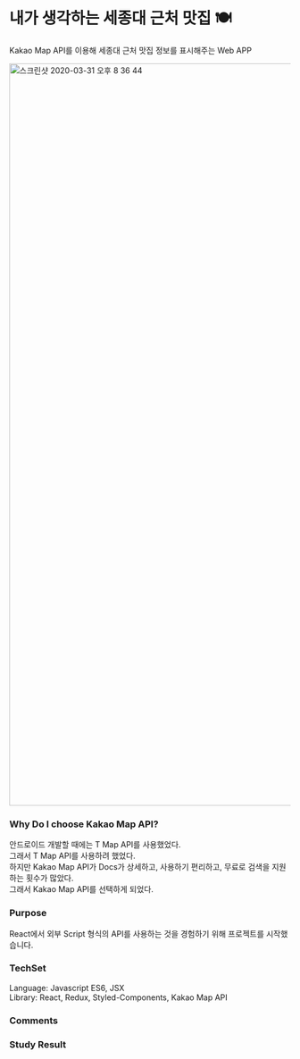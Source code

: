 # 내가 생각하는 세종대 근처 맛집 🍽
Kakao Map API를 이용해 세종대 근처 맛집 정보를 표시해주는 Web APP

<img width="1330" alt="스크린샷 2020-03-31 오후 8 36 44" src="https://user-images.githubusercontent.com/52201658/78022334-b99fda00-738f-11ea-9ec4-1762e4443d1e.png">


### Why Do I choose Kakao Map API?
안드로이드 개발할 때에는 T Map API를 사용했었다.   
그래서 T Map API를 사용하려 했었다.   
하지만 Kakao Map API가 Docs가 상세하고, 사용하기 편리하고, 무료로 검색을 지원하는 횟수가 많았다.   
그래서 Kakao Map API를 선택하게 되었다.   


### Purpose
React에서 외부 Script 형식의 API를 사용하는 것을 경험하기 위해 프로젝트를 시작했습니다.

### TechSet
Language: Javascript ES6, JSX   
Library: React, Redux, Styled-Components, Kakao Map API 

### Comments

### Study Result






